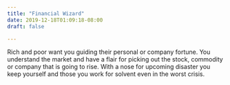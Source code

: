 ```yaml
---
title: "Financial Wizard"
date: 2019-12-18T01:09:18-08:00
draft: false

---
```


Rich and poor want you guiding their personal or company fortune. You understand the market and have a flair for picking out the stock, commodity or company that is going to rise. With a nose for upcoming disaster you keep yourself and those you work for solvent even in the worst crisis.